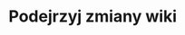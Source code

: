 # Podejrzyj zmiany wiki

<figure><img src="../.gitbook/assets/image (1) (1) (3).png" alt=""><figcaption></figcaption></figure>

<figure><img src="../.gitbook/assets/image (1) (1) (2).png" alt=""><figcaption></figcaption></figure>
